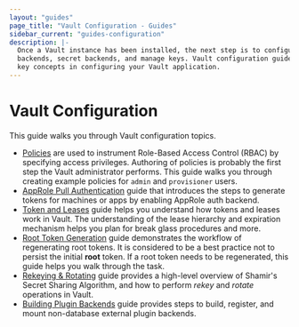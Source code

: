 ```yaml
---
layout: "guides"
page_title: "Vault Configuration - Guides"
sidebar_current: "guides-configuration"
description: |-
  Once a Vault instance has been installed, the next step is to configure auth
  backends, secret backends, and manage keys. Vault configuration guides addresses
  key concepts in configuring your Vault application.
---
```


# Vault Configuration

This guide walks you through Vault configuration topics.

- [Policies](/guides/configuration/policies.html) are used to instrument
Role-Based Access Control (RBAC) by specifying access privileges. Authoring of
policies is probably the first step the Vault administrator performs. This guide
walks you through creating example policies for `admin` and `provisioner` users.
- [AppRole Pull Authentication](/guides/configuration/authentication.html) guide
that introduces the steps to generate tokens for machines or apps by enabling
AppRole auth backend.
- [Token and Leases](/guides/configuration/lease.html) guide helps you
understand how tokens and leases work in Vault. The understanding of the
lease hierarchy and expiration mechanism helps you plan for break glass
procedures and more.
- [Root Token Generation](/guides/configuration/generate-root.html) guide
demonstrates the workflow of regenerating root tokens. It is considered to be a
best practice not to persist the initial **root** token. If a root token needs
to be regenerated, this guide helps you walk through the task.
- [Rekeying & Rotating](/guides/configuration/rekeying-and-rotating.html) guide
provides a high-level overview of Shamir's Secret Sharing Algorithm, and how to
perform _rekey_ and _rotate_ operations in Vault.
- [Building Plugin Backends](/guides/configuration/plugin-backends.html) guide
provides steps to build, register, and mount non-database external plugin
backends.
